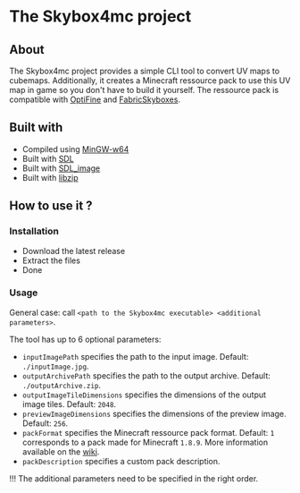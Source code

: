 # The Skybox4mc project

## About

The Skybox4mc project provides a simple CLI tool to convert UV maps to cubemaps. Additionally, it creates a Minecraft ressource pack to use this UV map in game so you don't have to build it yourself. The ressource pack is compatible with [OptiFine](https://optifine.net/home) and [FabricSkyboxes](https://github.com/AMereBagatelle/fabricskyboxes).

## Built with

* Compiled using [MinGW-w64](https://www.mingw-w64.org/)
* Built with [SDL](https://www.libsdl.org/)
* Built with [SDL_image](https://github.com/libsdl-org/SDL_image)
* Built with [libzip](https://libzip.org/)

## How to use it ?

### Installation

* Download the latest release
* Extract the files
* Done

### Usage

General case: call `<path to the Skybox4mc executable> <additional parameters>`.

The tool has up to 6 optional parameters:
* `inputImagePath` specifies the path to the input image. Default: `./inputImage.jpg`.
* `outputArchivePath` specifies the path to the output archive. Default: `./outputArchive.zip`.
* `outputImageTileDimensions` specifies the dimensions of the output image tiles. Default: `2048`.
* `previewImageDimensions` specifies the dimensions of the preview image. Default: `256`.
* `packFormat` specifies the Minecraft ressource pack format. Default: `1` corresponds to a pack made for Minecraft `1.8.9`. More information available on the [wiki](https://minecraft.wiki/w/Pack_format).
* `packDescription` specifies a custom pack description.

!!! The additional parameters need to be specified in the right order.
